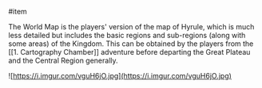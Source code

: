  #item 

The World Map is the players' version of the map of Hyrule, which is much less detailed but includes the basic regions and sub-regions (along with some areas) of the Kingdom. This can be obtained by the players from the [[1. Cartography Chamber]] adventure before departing the Great Plateau and the Central Region generally.

![https://i.imgur.com/vguH6jO.jpg](https://i.imgur.com/vguH6jO.jpg)